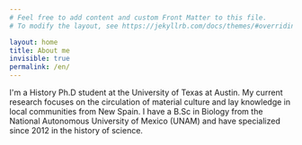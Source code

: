 ```yaml
---
# Feel free to add content and custom Front Matter to this file.
# To modify the layout, see https://jekyllrb.com/docs/themes/#overriding-theme-defaults

layout: home
title: About me
invisible: true
permalink: /en/
---
```

I'm a History Ph.D student at the University of Texas at Austin. My current
research focuses on the circulation of material culture and lay knowledge in
local communities from New Spain.
I have a B.Sc in Biology from the National Autonomous University of Mexico
(UNAM) and have specialized since 2012 in the history of science.

